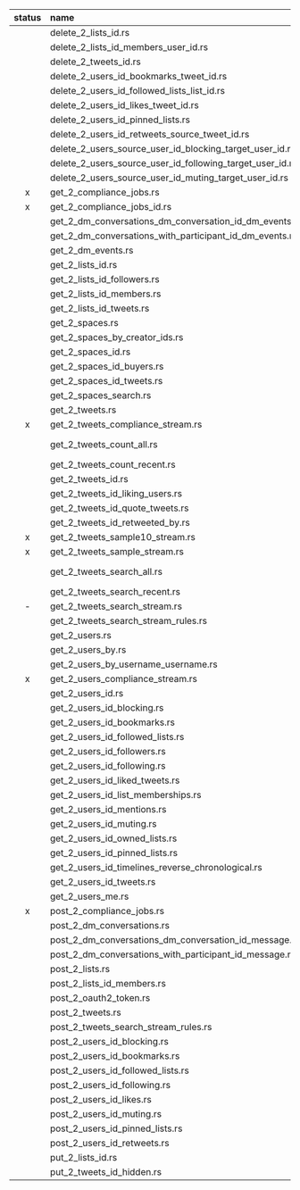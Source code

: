 |status|name|remark|
|:--:|:--|:--|
| |delete_2_lists_id.rs| |
| |delete_2_lists_id_members_user_id.rs| |
| |delete_2_tweets_id.rs| |
| |delete_2_users_id_bookmarks_tweet_id.rs| |
| |delete_2_users_id_followed_lists_list_id.rs| |
| |delete_2_users_id_likes_tweet_id.rs| |
| |delete_2_users_id_pinned_lists.rs| |
| |delete_2_users_id_retweets_source_tweet_id.rs| |
| |delete_2_users_source_user_id_blocking_target_user_id.rs| |
| |delete_2_users_source_user_id_following_target_user_id.rs| |
| |delete_2_users_source_user_id_muting_target_user_id.rs| |
|x|get_2_compliance_jobs.rs| |
|x|get_2_compliance_jobs_id.rs| |
| |get_2_dm_conversations_dm_conversation_id_dm_events.rs| |
| |get_2_dm_conversations_with_participant_id_dm_events.rs| |
| |get_2_dm_events.rs| |
| |get_2_lists_id.rs| |
| |get_2_lists_id_followers.rs| |
| |get_2_lists_id_members.rs| |
| |get_2_lists_id_tweets.rs| |
| |get_2_spaces.rs| |
| |get_2_spaces_by_creator_ids.rs| |
| |get_2_spaces_id.rs| |
| |get_2_spaces_id_buyers.rs| |
| |get_2_spaces_id_tweets.rs| |
| |get_2_spaces_search.rs| |
| |get_2_tweets.rs| |
|x|get_2_tweets_compliance_stream.rs| |
| |get_2_tweets_count_all.rs|Failed, I'm not academic.|
| |get_2_tweets_count_recent.rs| |
| |get_2_tweets_id.rs| |
| |get_2_tweets_id_liking_users.rs| |
| |get_2_tweets_id_quote_tweets.rs| |
| |get_2_tweets_id_retweeted_by.rs| |
|x|get_2_tweets_sample10_stream.rs| |
|x|get_2_tweets_sample_stream.rs| |
| |get_2_tweets_search_all.rs|Failed, I'm not academic.|
| |get_2_tweets_search_recent.rs| |
|-|get_2_tweets_search_stream.rs|example/streaming|
| |get_2_tweets_search_stream_rules.rs| |
| |get_2_users.rs| |
| |get_2_users_by.rs| |
| |get_2_users_by_username_username.rs| |
|x|get_2_users_compliance_stream.rs| |
| |get_2_users_id.rs| |
| |get_2_users_id_blocking.rs| |
| |get_2_users_id_bookmarks.rs| |
| |get_2_users_id_followed_lists.rs| |
| |get_2_users_id_followers.rs| |
| |get_2_users_id_following.rs| |
| |get_2_users_id_liked_tweets.rs| |
| |get_2_users_id_list_memberships.rs| |
| |get_2_users_id_mentions.rs| |
| |get_2_users_id_muting.rs| |
| |get_2_users_id_owned_lists.rs| |
| |get_2_users_id_pinned_lists.rs| |
| |get_2_users_id_timelines_reverse_chronological.rs| |
| |get_2_users_id_tweets.rs| |
| |get_2_users_me.rs| |
|x|post_2_compliance_jobs.rs| |
| |post_2_dm_conversations.rs| |
| |post_2_dm_conversations_dm_conversation_id_message.rs| |
| |post_2_dm_conversations_with_participant_id_message.rs| |
| |post_2_lists.rs| |
| |post_2_lists_id_members.rs| |
| |post_2_oauth2_token.rs| |
| |post_2_tweets.rs| |
| |post_2_tweets_search_stream_rules.rs| |
| |post_2_users_id_blocking.rs| |
| |post_2_users_id_bookmarks.rs| |
| |post_2_users_id_followed_lists.rs| |
| |post_2_users_id_following.rs| |
| |post_2_users_id_likes.rs| |
| |post_2_users_id_muting.rs| |
| |post_2_users_id_pinned_lists.rs| |
| |post_2_users_id_retweets.rs| |
| |put_2_lists_id.rs| |
| |put_2_tweets_id_hidden.rs| |